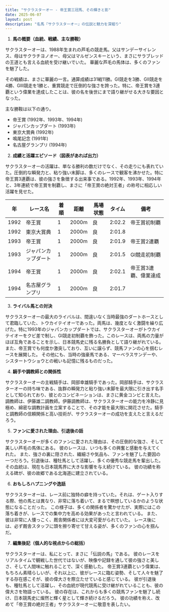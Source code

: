 ```yaml
---
title: "サクラスターオー - 帝王賞三冠馬、その輝きと影"
date: 2025-06-07
layout: post
description: "名馬『サクラスターオー』の伝説と魅力を深堀り"
---
```


1. **馬の概要（血統、戦績、主な勝鞍）**

サクラスターオーは、1988年生まれの芦毛の競走馬。父はサンデーサイレンス、母はサクラチヨノオー、母父はマルゼンスキーという、まさにサラブレッドの王道とも言える血統を受け継いでいた。  華麗な芦毛の馬体は、多くのファンを魅了した。

その戦績は、まさに華麗の一言。通算成績は31戦11勝。GI競走を3勝、GII競走を4勝、GIII競走を1勝と、重賞競走で圧倒的な強さを誇った。特に、帝王賞を3連覇という偉業を達成したことは、彼の名を後世にまで語り継がせる大きな要因となった。

主な勝鞍は以下の通り。

* 帝王賞 (1992年、1993年、1994年)
* ジャパンカップダート (1993年)
* 東京大賞典 (1992年)
* 鳴尾記念 (1991年)
* 名古屋グランプリ (1994年)


2. **成績と活躍エピソード（図表があれば出力）**

サクラスターオーの活躍は、単なる勝利の数だけでなく、その走りにも表れていた。圧倒的な瞬発力と、粘り強い末脚は、多くのレースで観客を沸かせた。特に帝王賞3連覇は、彼の強さを象徴する出来事である。1992年、1993年、1994年と、3年連続で帝王賞を制覇し、まさに「帝王賞の絶対王者」の称号に相応しい活躍を見せた。

| 年 | レース名        | 着順 | 距離 | 馬場状態 | タイム     | 備考                                    |
|---|-----------------|-----|------|---------|-----------|-----------------------------------------|
| 1992 | 帝王賞          | 1   | 2000m | 良       | 2:02.2    | 帝王賞初制覇                             |
| 1992 | 東京大賞典       | 1   | 2000m | 良       | 2:01.8    |                                         |
| 1993 | 帝王賞          | 1   | 2000m | 良       | 2:01.9    | 帝王賞2連覇                             |
| 1993 | ジャパンカップダート | 1   | 2000m | 良       | 2:01.5    | GI競走初制覇                             |
| 1994 | 帝王賞          | 1   | 2000m | 良       | 2:02.1    | 帝王賞3連覇、偉業達成                     |
| 1994 | 名古屋グランプリ   | 1   | 2000m | 良       | 2:01.7    |                                         |


3. **ライバル馬との対決**

サクラスターオーの最大のライバルは、間違いなく当時最強のダートホースとして君臨していた、トウカイテイオーであった。両馬は、幾度となく激闘を繰り広げた。特に1993年のジャパンカップダートでは、サクラスターオーがトウカイテイオーをクビ差で制し、GI競走初制覇を飾った。このレースは、両馬の力量がほぼ互角であることを示し、日本競馬史に残る名勝負として語り継がれている。  また、帝王賞でも何度か激突しており、互いに譲らず、競馬ファンの心を掴むレースを展開した。  その他にも、当時の強豪馬である、マーベラスサンデーや、シスタートウショウとの戦いも記憶に残るものだった。


4. **騎手や調教師との関係性**

サクラスターオーの主戦騎手は、岡部幸雄騎手であった。岡部騎手は、サクラスターオーの持ち味である、抜群の瞬発力と粘り強い末脚を最大限に引き出す名手として知られており、彼とのコンビネーションは、まさに黄金コンビと言えた。  調教師は、伊藤雄二調教師。伊藤調教師は、サクラスターオーの能力を冷静に見極め、綿密な調教計画を立案することで、その才能を最大限に開花させた。騎手と調教師の信頼関係と高い技術が、サクラスターオーの成功を支えたと言えるだろう。


5. **ファンに愛された理由、引退後の話**

サクラスターオーが多くのファンに愛された理由は、その圧倒的な強さ、そして美しい芦毛の馬体にある。  彼のレースは、いつも多くの興奮と感動を与えてくれた。  また、強さの裏に隠された、繊細さや気品も、ファンを魅了した要因の一つだろう。引退後は、種牡馬として活躍し、多くの優秀な競走馬を輩出した。その血統は、現在も日本競馬界に大きな影響を与え続けている。  彼の功績を称える碑が、彼の故郷である北海道に建立されている。


6. **おもしろハプニングや逸話**

サクラスターオーは、レース前に独特の癖を持っていた。それは、ゲート入りする際、他の馬とは異なり、非常に落ち着いて、まるで瞑想しているかのような状態になることだった。  この様子は、多くの関係者を驚かせたが、実際にはこの落ち着きが、レースでの集中力を高める効果があったと言われている。  また、彼は非常に人懐っこく、厩舎関係者には大変可愛がられていた。  レース後には、必ず厩舎スタッフに頭を擦り寄せて甘える姿が、多くのファンの心を掴んだ。


7. **編集後記（個人的な視点からの総括）**

サクラスターオーは、私にとって、まさに「伝説の馬」である。  彼のレースをリアルタイムで観戦した世代ではないが、映像や記録を通して彼の強さと美しさ、そして人間味に触れることで、深く感動した。  帝王賞3連覇という偉業は、もちろん素晴らしいが、それ以上に、彼がレースに臨む姿勢、そして人々を魅了する存在感こそが、彼の偉大さを際立たせていると感じている。  彼が引退後も、種牡馬として活躍し、その血統が現代競馬に受け継がれていることも、彼の偉大さを物語っている。  彼の存在は、これからも多くの競馬ファンを魅了し続け、日本競馬史に燦然と輝く星として輝き続けるだろう。  彼の功績を称え、改めて「帝王賞の絶対王者」サクラスターオーに敬意を表したい。
